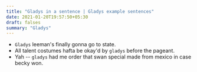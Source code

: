 ```yaml
---
title: "Gladys in a sentence | Gladys example sentences"
date: 2021-01-20T19:57:50+05:30
draft: falses
summary: "Gladys"
---
```

- `Gladys` leeman's finally gonna go to state.
- All talent costumes hafta be okay'd by `gladys` before the pageant.
- Yah -- `gladys` had me order that swan special made from mexico in case becky won.
                 
